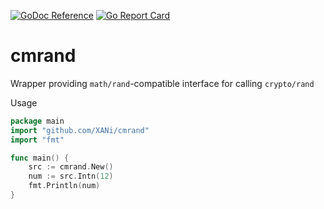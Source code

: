 [![GoDoc Reference](https://godoc.org/github.com/XANi/cmrand?status.svg)](http://godoc.org/github.com/XANi/cmrand)
[![Go Report Card](https://goreportcard.com/badge/github.com/XANi/cmrand)](https://goreportcard.com/report/github.com/XANi/cmrand)

cmrand
=========

Wrapper providing `math/rand`-compatible interface for calling `crypto/rand`

Usage


```go
package main
import "github.com/XANi/cmrand"
import "fmt"

func main() {
	src := cmrand.New()
	num := src.Intn(12)
	fmt.Println(num)
}
```

 